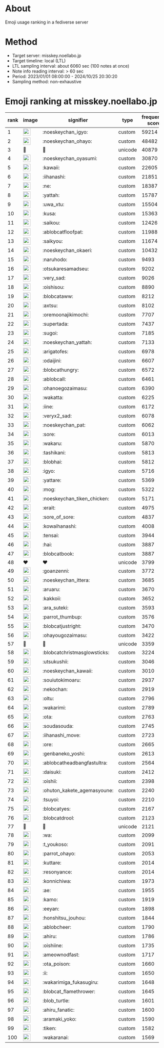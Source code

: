 # About
Emoji usage ranking in a fediverse server

# Method
- Target server: misskey.noellabo.jp
- Target timeline: local (LTL)
- LTL sampling interval: about 6060 sec (100 notes at once)
- Note info reading interval: > 60 sec
- Period: 2023/01/01 08:00:00 - 2024/10/25 20:30:20 
- Sampling method: non-exhaustive

# Emoji ranking at misskey.noellabo.jp

|rank|image|signifier|type|frequency score|
|----|----|----|----|----|
|1|<img height="24" src="https://misskey.noellabo.jp/emoji/noeskeychan_igyo.webp">|:noeskeychan_igyo:|custom|59214|
|2|<img height="24" src="https://misskey.noellabo.jp/emoji/noeskeychan_ohayo.webp">|:noeskeychan_ohayo:|custom|48482|
|3|🎉|🎉|unicode|40879|
|4|<img height="24" src="https://misskey.noellabo.jp/emoji/noeskeychan_oyasumi.webp">|:noeskeychan_oyasumi:|custom|30870|
|5|<img height="24" src="https://misskey.noellabo.jp/emoji/kawaii.webp">|:kawaii:|custom|22605|
|6|<img height="24" src="https://misskey.noellabo.jp/emoji/iihanashi.webp">|:iihanashi:|custom|21851|
|7|<img height="24" src="https://misskey.noellabo.jp/emoji/ne.webp">|:ne:|custom|18387|
|8|<img height="24" src="https://misskey.noellabo.jp/emoji/yattah.webp">|:yattah:|custom|15787|
|9|<img height="24" src="https://misskey.noellabo.jp/emoji/uwa_xtu.webp">|:uwa_xtu:|custom|15504|
|10|<img height="24" src="https://misskey.noellabo.jp/emoji/kusa.webp">|:kusa:|custom|15363|
|11|<img height="24" src="https://misskey.noellabo.jp/emoji/saikou.webp">|:saikou:|custom|12426|
|12|<img height="24" src="https://misskey.noellabo.jp/emoji/ablobcatfloofpat.webp">|:ablobcatfloofpat:|custom|11988|
|13|<img height="24" src="https://misskey.noellabo.jp/emoji/saikyou.webp">|:saikyou:|custom|11674|
|14|<img height="24" src="https://misskey.noellabo.jp/emoji/noeskeychan_okaeri.webp">|:noeskeychan_okaeri:|custom|10432|
|15|<img height="24" src="https://misskey.noellabo.jp/emoji/naruhodo.webp">|:naruhodo:|custom|9493|
|16|<img height="24" src="https://misskey.noellabo.jp/emoji/otsukaresamadseu.webp">|:otsukaresamadseu:|custom|9202|
|17|<img height="24" src="https://misskey.noellabo.jp/emoji/very_sad.webp">|:very_sad:|custom|9026|
|18|<img height="24" src="https://misskey.noellabo.jp/emoji/oishisou.webp">|:oishisou:|custom|8890|
|19|<img height="24" src="https://misskey.noellabo.jp/emoji/blobcataww.webp">|:blobcataww:|custom|8212|
|20|<img height="24" src="https://misskey.noellabo.jp/emoji/axtsu.webp">|:axtsu:|custom|8102|
|21|<img height="24" src="https://misskey.noellabo.jp/emoji/oremoonajikimochi.webp">|:oremoonajikimochi:|custom|7707|
|22|<img height="24" src="https://misskey.noellabo.jp/emoji/supertada.webp">|:supertada:|custom|7437|
|23|<img height="24" src="https://misskey.noellabo.jp/emoji/sugoi.webp">|:sugoi:|custom|7185|
|24|<img height="24" src="https://misskey.noellabo.jp/emoji/noeskeychan_yattah.webp">|:noeskeychan_yattah:|custom|7133|
|25|<img height="24" src="https://misskey.noellabo.jp/emoji/arigatofes.webp">|:arigatofes:|custom|6978|
|26|<img height="24" src="https://misskey.noellabo.jp/emoji/odaijini.webp">|:odaijini:|custom|6607|
|27|<img height="24" src="https://misskey.noellabo.jp/emoji/blobcathungry.webp">|:blobcathungry:|custom|6572|
|28|<img height="24" src="https://misskey.noellabo.jp/emoji/ablobcall.webp">|:ablobcall:|custom|6461|
|29|<img height="24" src="https://misskey.noellabo.jp/emoji/ohanoegozaimasu.webp">|:ohanoegozaimasu:|custom|6390|
|30|<img height="24" src="https://misskey.noellabo.jp/emoji/wakatta.webp">|:wakatta:|custom|6225|
|31|<img height="24" src="https://misskey.noellabo.jp/emoji/iine.webp">|:iine:|custom|6172|
|32|<img height="24" src="https://misskey.noellabo.jp/emoji/veryx2_sad.webp">|:veryx2_sad:|custom|6078|
|33|<img height="24" src="https://misskey.noellabo.jp/emoji/noeskeychan_pat.webp">|:noeskeychan_pat:|custom|6062|
|34|<img height="24" src="https://misskey.noellabo.jp/emoji/sore.webp">|:sore:|custom|6013|
|35|<img height="24" src="https://misskey.noellabo.jp/emoji/wakaru.webp">|:wakaru:|custom|5870|
|36|<img height="24" src="https://misskey.noellabo.jp/emoji/tashikani.webp">|:tashikani:|custom|5813|
|37|<img height="24" src="https://misskey.noellabo.jp/emoji/blobhai.webp">|:blobhai:|custom|5812|
|38|<img height="24" src="https://misskey.noellabo.jp/emoji/igyo.webp">|:igyo:|custom|5716|
|39|<img height="24" src="https://misskey.noellabo.jp/emoji/yattare.webp">|:yattare:|custom|5369|
|40|<img height="24" src="https://misskey.noellabo.jp/emoji/mog.webp">|:mog:|custom|5322|
|41|<img height="24" src="https://misskey.noellabo.jp/emoji/noeskeychan_tiken_chicken.webp">|:noeskeychan_tiken_chicken:|custom|5171|
|42|<img height="24" src="https://misskey.noellabo.jp/emoji/erait.webp">|:erait:|custom|4975|
|43|<img height="24" src="https://misskey.noellabo.jp/emoji/sore_of_sore.webp">|:sore_of_sore:|custom|4837|
|44|<img height="24" src="https://misskey.noellabo.jp/emoji/kowaihanashi.webp">|:kowaihanashi:|custom|4008|
|45|<img height="24" src="https://misskey.noellabo.jp/emoji/tensai.webp">|:tensai:|custom|3944|
|46|<img height="24" src="https://misskey.noellabo.jp/emoji/hai.webp">|:hai:|custom|3887|
|47|<img height="24" src="https://misskey.noellabo.jp/emoji/blobcatbook.webp">|:blobcatbook:|custom|3887|
|48|❤|❤|unicode|3799|
|49|<img height="24" src="https://misskey.noellabo.jp/emoji/goanzenni.webp">|:goanzenni:|custom|3772|
|50|<img height="24" src="https://misskey.noellabo.jp/emoji/noeskeychan_ittera.webp">|:noeskeychan_ittera:|custom|3685|
|51|<img height="24" src="https://misskey.noellabo.jp/emoji/aruaru.webp">|:aruaru:|custom|3670|
|52|<img height="24" src="https://misskey.noellabo.jp/emoji/kakkoii.webp">|:kakkoii:|custom|3652|
|53|<img height="24" src="https://misskey.noellabo.jp/emoji/ara_suteki.webp">|:ara_suteki:|custom|3593|
|54|<img height="24" src="https://misskey.noellabo.jp/emoji/parrot_thumbup.webp">|:parrot_thumbup:|custom|3576|
|55|<img height="24" src="https://misskey.noellabo.jp/emoji/blobcatjustright.webp">|:blobcatjustright:|custom|3470|
|56|<img height="24" src="https://misskey.noellabo.jp/emoji/ohayougozaimasu.webp">|:ohayougozaimasu:|custom|3422|
|57|🍗|🍗|unicode|3359|
|58|<img height="24" src="https://misskey.noellabo.jp/emoji/blobcatchristmasglowsticks.webp">|:blobcatchristmasglowsticks:|custom|3224|
|59|<img height="24" src="https://misskey.noellabo.jp/emoji/utsukushii.webp">|:utsukushii:|custom|3046|
|60|<img height="24" src="https://misskey.noellabo.jp/emoji/noeskeychan_kawaii.webp">|:noeskeychan_kawaii:|custom|3010|
|61|<img height="24" src="https://misskey.noellabo.jp/emoji/souiutokimoaru.webp">|:souiutokimoaru:|custom|2937|
|62|<img height="24" src="https://misskey.noellabo.jp/emoji/nekochan.webp">|:nekochan:|custom|2919|
|63|<img height="24" src="https://misskey.noellabo.jp/emoji/oltu.webp">|:oltu:|custom|2796|
|64|<img height="24" src="https://misskey.noellabo.jp/emoji/wakarimi.webp">|:wakarimi:|custom|2789|
|65|<img height="24" src="https://misskey.noellabo.jp/emoji/ota.webp">|:ota:|custom|2763|
|66|<img height="24" src="https://misskey.noellabo.jp/emoji/soudasouda.webp">|:soudasouda:|custom|2745|
|67|<img height="24" src="https://misskey.noellabo.jp/emoji/iihanashi_move.webp">|:iihanashi_move:|custom|2723|
|68|<img height="24" src="https://misskey.noellabo.jp/emoji/ore.webp">|:ore:|custom|2665|
|69|<img height="24" src="https://misskey.noellabo.jp/emoji/genbaneko_yoshi.webp">|:genbaneko_yoshi:|custom|2613|
|70|<img height="24" src="https://misskey.noellabo.jp/emoji/ablobcatheadbangfastultra.webp">|:ablobcatheadbangfastultra:|custom|2564|
|71|<img height="24" src="https://misskey.noellabo.jp/emoji/daisuki.webp">|:daisuki:|custom|2412|
|72|<img height="24" src="https://misskey.noellabo.jp/emoji/oishii.webp">|:oishii:|custom|2398|
|73|<img height="24" src="https://misskey.noellabo.jp/emoji/ohuton_kakete_agemasyoune.webp">|:ohuton_kakete_agemasyoune:|custom|2240|
|74|<img height="24" src="https://misskey.noellabo.jp/emoji/tsuyoi.webp">|:tsuyoi:|custom|2210|
|75|<img height="24" src="https://misskey.noellabo.jp/emoji/blobcatyes.webp">|:blobcatyes:|custom|2167|
|76|<img height="24" src="https://misskey.noellabo.jp/emoji/blobcatdrool.webp">|:blobcatdrool:|custom|2123|
|77|👀|👀|unicode|2121|
|78|<img height="24" src="https://misskey.noellabo.jp/emoji/wa.webp">|:wa:|custom|2099|
|79|<img height="24" src="https://misskey.noellabo.jp/emoji/t_youkoso.webp">|:t_youkoso:|custom|2091|
|80|<img height="24" src="https://misskey.noellabo.jp/emoji/parrot_ohayo.webp">|:parrot_ohayo:|custom|2053|
|81|<img height="24" src="https://misskey.noellabo.jp/emoji/kuttare.webp">|:kuttare:|custom|2014|
|82|<img height="24" src="https://misskey.noellabo.jp/emoji/resonyance.webp">|:resonyance:|custom|2014|
|83|<img height="24" src="https://misskey.noellabo.jp/emoji/konnichiwa.webp">|:konnichiwa:|custom|1973|
|84|<img height="24" src="https://misskey.noellabo.jp/emoji/ae.webp">|:ae:|custom|1955|
|85|<img height="24" src="https://misskey.noellabo.jp/emoji/kamo.webp">|:kamo:|custom|1919|
|86|<img height="24" src="https://misskey.noellabo.jp/emoji/eeyan.webp">|:eeyan:|custom|1898|
|87|<img height="24" src="https://misskey.noellabo.jp/emoji/honshitsu_jouhou.webp">|:honshitsu_jouhou:|custom|1844|
|88|<img height="24" src="https://misskey.noellabo.jp/emoji/ablobcheer.webp">|:ablobcheer:|custom|1790|
|89|<img height="24" src="https://misskey.noellabo.jp/emoji/ahiru.webp">|:ahiru:|custom|1786|
|90|<img height="24" src="https://misskey.noellabo.jp/emoji/oishiine.webp">|:oishiine:|custom|1735|
|91|<img height="24" src="https://misskey.noellabo.jp/emoji/ameownodfast.webp">|:ameownodfast:|custom|1717|
|92|<img height="24" src="https://misskey.noellabo.jp/emoji/ota_poison.webp">|:ota_poison:|custom|1660|
|93|<img height="24" src="https://misskey.noellabo.jp/emoji/ii.webp">|:ii:|custom|1650|
|94|<img height="24" src="https://misskey.noellabo.jp/emoji/wakarimiga_fukasugiru.webp">|:wakarimiga_fukasugiru:|custom|1648|
|95|<img height="24" src="https://misskey.noellabo.jp/emoji/blobcat_flamethrower.webp">|:blobcat_flamethrower:|custom|1645|
|96|<img height="24" src="https://misskey.noellabo.jp/emoji/blob_turtle.webp">|:blob_turtle:|custom|1601|
|97|<img height="24" src="https://misskey.noellabo.jp/emoji/ahiru_fanatic.webp">|:ahiru_fanatic:|custom|1600|
|98|<img height="24" src="https://misskey.noellabo.jp/emoji/aramaki_yoko.webp">|:aramaki_yoko:|custom|1590|
|99|<img height="24" src="https://misskey.noellabo.jp/emoji/tiken.webp">|:tiken:|custom|1582|
|100|<img height="24" src="https://misskey.noellabo.jp/emoji/wakaranai.webp">|:wakaranai:|custom|1569|
